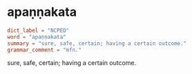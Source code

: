 # apaṇṇakata

``` toml
dict_label = "NCPED"
word = "apaṇṇakata"
summary = "sure, safe, certain; having a certain outcome."
grammar_comment = "mfn."
```

sure, safe, certain; having a certain outcome.

